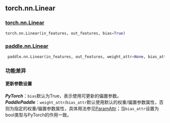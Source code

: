 ## torch.nn.Linear
### [torch.nn.Linear](https://pytorch.org/docs/stable/generated/torch.nn.Linear.html?highlight=linear#torch.nn.Linear)

```python
torch.nn.Linear(in_features, out_features, bias=True)
```

### [paddle.nn.Linear](https://www.paddlepaddle.org.cn/documentation/docs/zh/api/paddle/nn/layer/common/Linear_cn.html#linear)

```python
 paddle.nn.Linear(in_features, out_features, weight_attr=None, bias_attr=None, name=None)
```

### 功能差异

#### 更新参数设置
***PyTorch***：`bias`默认为True，表示使用可更新的偏置参数。  
***PaddlePaddle***：`weight_attr`/`bias_attr`默认使用默认的权重/偏置参数属性，否则为指定的权重/偏置参数属性，具体用法参见[ParamAttr](https://www.paddlepaddle.org.cn/documentation/docs/zh/api/paddle/fluid/param_attr/ParamAttr_cn.html#cn-api-fluid-paramattr)；当`bias_attr`设置为bool类型与PyTorch的作用一致。
